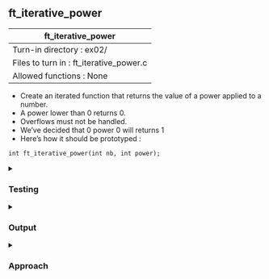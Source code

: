 ## ft_iterative_power

|               ft_iterative_power        |
|---------------------------------|
| Turn-in directory : ex02/       |
| Files to turn in : ft_iterative_power.c |
| Allowed functions : None       |

- Create an iterated function that returns the value of a power applied to a number.
- A power lower than 0 returns 0.
- Overflows must not be handled.
- We’ve decided that 0 power 0 will returns 1
- Here’s how it should be prototyped :
```
int ft_iterative_power(int nb, int power);
```

<details>

<summary><h3>Testing</h3></summary>

<pre><code>#include &gtstdio.h&lt
int	main(void)
{
	printf("2^2 %d\n", ft_iterative_power(2, 2));
	printf("1^1 %d\n", ft_iterative_power(1, 1));
	printf("3^1 %d\n", ft_iterative_power(3, 1));
	printf("1^0 %d\n", ft_iterative_power(1, 0));
	printf("1^-1 %d\n", ft_iterative_power(1, -1));
	printf("0^0 %d\n", ft_iterative_power(0, 0));
	printf("2500^2500 %d\n", ft_iterative_power(2500, 5));
	return (0);
}</code></pre>

See [testing file](main.c)

</details>

<details>
<summary><h3>Output</h3></summary>

<pre><code>2^2 4
1^1 1
3^1 3
1^0 1
1^-1 0
0^0 1
2500^2500 -1957116928</code></pre>

The output for 2500 to the power of 2500 may look different for you depending on the value of <code>INT_MAX</code> (from the <code>limits.h</code> library) on your machine. 

</details>

<details>
<summary><h3>Approach</h3></summary>

This <a href=ft_iterative_power.c>function</a>:
- initialises <code>r</code> to <code>1</code>; 
- multiplies it by <code>nb</code> as many times as <code>power</code>.
- It also returns <code>0</code> when <code>power</code> is negative. 

</details>
